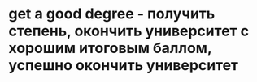 # get a good degree - получить степень, окончить университет с хорошим итоговым баллом, успешно окончить университет
